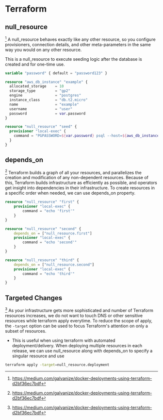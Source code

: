 # Terraform

## null_resource

[^1] A null_resource behaves exactly like any other resource, so you configure provisioners, connection details, and other meta-parameters in the same way you would on any other resource.

This is a null_resource to execute seeding logic after the database is created and for one-time use. 

```terraform
variable "password" { default = "password123" }

resource "aws_db_instance" "example" {
  allocated_storage    = 10
  storage_type         = "gp2"
  engine               = "postgres"
  instance_class       = "db.t2.micro"
  name                 = "example"
  username             = "user"
  password             = var.password
}

resource "null_resource" "seed" {
  provisioner "local-exec" {
    command = "PGPASSWORD=${var.password} psql --host=${aws_db_instance.example.address} --port=${aws_db_instance.example.port} --username=${aws_db_instance.example.username} --dbname=${aws_db_instance.example.name} < seed.sql"
  }
}
```

## depends_on

[^1] Terraform builds a graph of all your resources, and parallelizes the creation and modification of any non-dependent resources. Because of this, Terraform builds infrastructure as efficiently as possible, and operators get insight into dependencies in their infrastructure. To create resources in a specific order when needed, we can use depends_on property.

```terraform
resource "null_resource" "first" {
    provisioner "local-exec" {
        command = "echo 'first'"
    }
}

resource "null_resource" "second" {
    depends_on = ["null_resource.first"]
    provisioner "local-exec" {
        command = "echo 'second'"
    }
}

resource "null_resource" "third" {
    depends_on = ["null_resource.second"]
    provisioner "local-exec" {
        command = "echo 'third'"
    }
}
```

## Targeted Changes

[^1] As your infrastructure gets more sophisticated and number of Terraform resources increases, we do not want to touch DNS or other sensitive resources while terraform apply everytime. To reduce the scope of apply, the `-target` option can be used to focus Terraform's attention on only a subset of resources. 

- This is useful when using terraform with automated deployment/delivery. When deploying multiple resources in each release, we can use null_resource along with depends_on to specify a singular resource and use 
```bash
terraform apply -target=null_resource.deployment
```


[^1]: https://medium.com/galvanize/docker-deployments-using-terraform-d2bf36ec7bdf